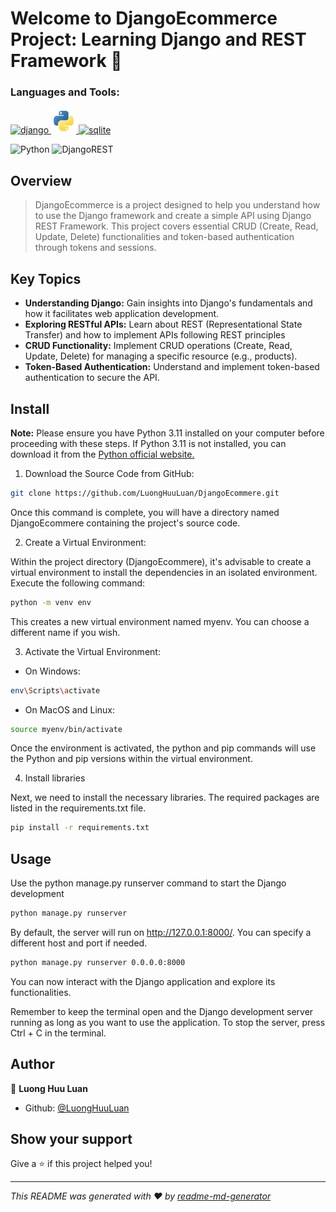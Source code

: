 <h1 align="left">Welcome to DjangoEcommerce Project: Learning Django and REST Framework 👋</h1>

<h3 align="left">Languages and Tools:</h3>
<p align="left"> <a href="https://www.djangoproject.com/" target="_blank" rel="noreferrer"> <img src="https://cdn.worldvectorlogo.com/logos/django.svg" alt="django" width="40" height="40"/> </a> <a href="https://www.python.org" target="_blank" rel="noreferrer"> <img src="https://raw.githubusercontent.com/devicons/devicon/master/icons/python/python-original.svg" alt="python" width="40" height="40"/> </a> <a href="https://www.sqlite.org/" target="_blank" rel="noreferrer"> <img src="https://www.vectorlogo.zone/logos/sqlite/sqlite-icon.svg" alt="sqlite" width="40" height="40"/> </a> </p>

![Python](https://img.shields.io/badge/python-3670A0?style=for-the-badge&logo=python&logoColor=ffdd54)
![DjangoREST](https://img.shields.io/badge/DJANGO-REST-ff1709?style=for-the-badge&logo=django&logoColor=white&color=ff1709&labelColor=gray)

## Overview
> DjangoEcommerce is a project designed to help you understand how to use the Django framework and create a simple API using Django REST Framework. This project covers essential CRUD (Create, Read, Update, Delete) functionalities and token-based authentication through tokens and sessions.

## Key Topics

* **Understanding Django:** Gain insights into Django's fundamentals and how it facilitates web application development.
* **Exploring RESTful APIs:** Learn about REST (Representational State Transfer) and how to implement APIs following REST principles
* **CRUD Functionality:** Implement CRUD operations (Create, Read, Update, Delete) for managing a specific resource (e.g., products).
* **Token-Based Authentication:** Understand and implement token-based authentication to secure the API.

## Install

**Note:** Please ensure you have Python 3.11 installed on your computer before proceeding with these steps. If Python 3.11 is not installed, you can download it from the [Python official website.](https://www.python.org/downloads/release/python-3110/)


1. Download the Source Code from GitHub:
```sh
git clone https://github.com/LuongHuuLuan/DjangoEcommere.git
```
Once this command is complete, you will have a directory named DjangoEcommere containing the project's source code.

2. Create a Virtual Environment:

Within the project directory (DjangoEcommere), it's advisable to create a virtual environment to install the dependencies in an isolated environment. Execute the following command:
```sh
python -m venv env
```
This creates a new virtual environment named myenv. You can choose a different name if you wish.

3. Activate the Virtual Environment:

* On Windows:
```sh
env\Scripts\activate
```
* On MacOS and Linux:
```sh
source myenv/bin/activate
```
Once the environment is activated, the python and pip commands will use the Python and pip versions within the virtual environment.

4. Install libraries

Next, we need to install the necessary libraries. The required packages are listed in the requirements.txt file.

```sh
pip install -r requirements.txt
```

## Usage

Use the python manage.py runserver command to start the Django development 
```sh
python manage.py runserver
```
By default, the server will run on http://127.0.0.1:8000/. You can specify a different host and port if needed.
```sh
python manage.py runserver 0.0.0.0:8000
```
You can now interact with the Django application and explore its functionalities.

Remember to keep the terminal open and the Django development server running as long as you want to use the application. To stop the server, press Ctrl + C in the terminal.
## Author

👤 **Luong Huu Luan**

* Github: [@LuongHuuLuan](https://github.com/LuongHuuLuan)

## Show your support

Give a ⭐️ if this project helped you!

***
_This README was generated with ❤️ by [readme-md-generator](https://github.com/kefranabg/readme-md-generator)_